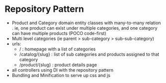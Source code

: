 Repository Pattern
====================
* Product and Category domain entity classes with many-to-many relation . 
ie, one product can exist under multiple categories, and one category can have multiple products (POCO code-first)
* Multi level categories (ie parent > sub-category > sub-sub-category)
*  urls:
    * / : homepage with a list of categories
    * /catalog/{slug} : list of sub categories and products assigned to that category
    * /product/{slug} : product details page
* all  controllers using DI with the repository pattern
*  Bundling and Minification to serve up css and js

